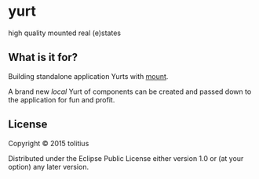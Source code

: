 # yurt

high quality mounted real (e)states

## What is it for?

Building standalone application Yurts with [mount](https://github.com/tolitius/mount).

A brand new _local_ Yurt of components can be created and passed down to the application for fun and profit.

## License

Copyright © 2015 tolitius

Distributed under the Eclipse Public License either version 1.0 or (at
your option) any later version.
